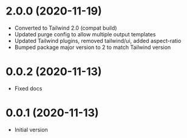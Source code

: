 # 2.0.0 (2020-11-19)

- Converted to Tailwind 2.0 (compat build)
- Updated purge config to allow multiple output templates
- Updated Tailwind plugins, removed tailwind/ui, added aspect-ratio
- Bumped package major version to 2 to match Tailwind version

# 0.0.2 (2020-11-13)

- Fixed docs

# 0.0.1 (2020-11-13)

- Initial version
